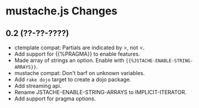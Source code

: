 # mustache.js Changes

## 0.2 (??-??-????)

* ctemplate compat: Partials are indicated by >, not <.
* Add support for {{%PRAGMA}} to enable features.
* Made array of strings an option. Enable with `{{%JSTACHE-ENABLE-STRING-ARRAYS}}`.
* mustache compat: Don't barf on unknown variables.
* Add `rake dojo` target to create a dojo package.
* Add streaming api.
* Rename JSTACHE-ENABLE-STRING-ARRAYS to IMPLICIT-ITERATOR.
* Add support for pragma options.
